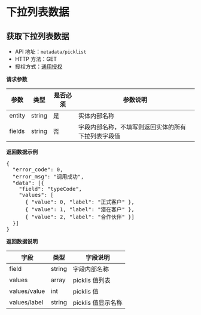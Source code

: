 # 下拉列表数据

## 获取下拉列表数据

- API 地址：`metadata/picklist`
- HTTP 方法：GET
- 授权方式：[通用授权](auth-intro.html)

**请求参数**
<table>
<thead>
	<tr>
		<th>参数</th>
		<th>类型</th>
		<th>是否必须</th>
		<th>参数说明</th>
	</tr>
</thead>
<tbody>
	<tr>
		<td>entity</td>
		<td>string</td>
		<td>是</td>
		<td>实体内部名称</td>
	</tr>
    <tr>
		<td>fields</td>
		<td>string</td>
		<td>否</td>
		<td>字段内部名称，不填写则返回实体的所有下拉列表字段值</td>
	</tr>
</tbody>
</table>

**返回数据示例**

<pre>
{
  "error_code": 0,
  "error_msg": "调用成功",
  "data": [{
    "field": "typeCode",
    "values": [
      { "value": 0, "label": "正式客户" },
      { "value": 1, "label": "潜在客户" },
      { "value": 2, "label": "合作伙伴" }]
  }]
}
</pre>

**返回数据说明**
<table>
<thead>
	<tr>
		<th>字段</th>
		<th>类型</th>
		<th>字段说明</th>
	</tr>
</thead>
<tbody>
	<tr>
		<td>field</td>
		<td>string</td>
		<td>字段内部名称</td>
	</tr>
    <tr>
		<td>values</td>
		<td>array</td>
		<td>picklis 值列表</td>
	</tr>
    <tr>
		<td>values/value</td>
		<td>int</td>
		<td>picklis 值</td>
	</tr>
    <tr>
		<td>values/label</td>
		<td>string</td>
		<td>picklis 值显示名称</td>
	</tr>
</tbody>
</table>
